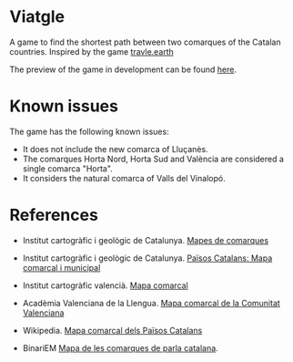 # Viatgle
A game to find the shortest path between two comarques of the Catalan countries. Inspired by the game [travle.earth](https://travle.earth/)

The preview of the game in development can be found [here](https://victormico.github.io/viatgle/).


# Known issues
The game has the following known issues:
- It does not include the new comarca of Lluçanès.
- The comarques Horta Nord, Horta Sud and València are considered a single comarca "Horta".
- It considers the natural comarca of Valls del Vinalopó.



# References
- Institut cartogràfic i geològic de Catalunya. [Mapes de comarques](https://www.icgc.cat/ca/Ambits-tematics/Recursos-didactics/Mapes-de-comarques)

- Institut cartogràfic i geològic de Catalunya. [Països Catalans: Mapa comarcal i municipal](https://cartotecadigital.icgc.cat/digital/collection/catalunya/id/3020/)

- Institut cartogràfic valencià. [Mapa comarcal](https://descargas.icv.gva.es/dcd/01_cartografia/tematica/ME/Comarcal_A4.pdf) 

- Acadèmia Valenciana de la Llengua. [Mapa comarcal de la Comunitat Valenciana](https://www.avl.gva.es/documents/31987/247463/Mapa-de-les-comarques-valencianes.pdf)

- Wikipedia. [Mapa comarcal dels Països Catalans](https://ca.m.wikipedia.org/wiki/Fitxer:Mapa_comarcal_dels_Pa%C3%AFsos_Catalans.svg)

- BinariEM [Mapa de les comarques de parla catalana](https://binariem.com/recursos/mapes/ppcc).
